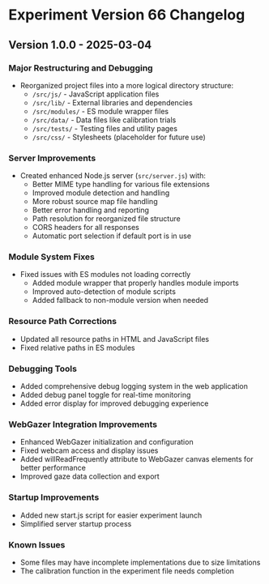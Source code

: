 # Experiment Version 66 Changelog

## Version 1.0.0 - 2025-03-04

### Major Restructuring and Debugging

- Reorganized project files into a more logical directory structure:
  - `/src/js/` - JavaScript application files
  - `/src/lib/` - External libraries and dependencies
  - `/src/modules/` - ES module wrapper files
  - `/src/data/` - Data files like calibration trials
  - `/src/tests/` - Testing files and utility pages
  - `/src/css/` - Stylesheets (placeholder for future use)

### Server Improvements

- Created enhanced Node.js server (`src/server.js`) with:
  - Better MIME type handling for various file extensions
  - Improved module detection and handling
  - More robust source map file handling
  - Better error handling and reporting
  - Path resolution for reorganized file structure
  - CORS headers for all responses
  - Automatic port selection if default port is in use

### Module System Fixes

- Fixed issues with ES modules not loading correctly
  - Added module wrapper that properly handles module imports
  - Improved auto-detection of module scripts
  - Added fallback to non-module version when needed

### Resource Path Corrections

- Updated all resource paths in HTML and JavaScript files
- Fixed relative paths in ES modules

### Debugging Tools

- Added comprehensive debug logging system in the web application
- Added debug panel toggle for real-time monitoring
- Added error display for improved debugging experience

### WebGazer Integration Improvements

- Enhanced WebGazer initialization and configuration
- Fixed webcam access and display issues
- Added willReadFrequently attribute to WebGazer canvas elements for better performance
- Improved gaze data collection and export

### Startup Improvements

- Added new start.js script for easier experiment launch
- Simplified server startup process

### Known Issues

- Some files may have incomplete implementations due to size limitations
- The calibration function in the experiment file needs completion
